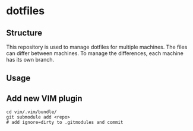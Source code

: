 # dotfiles

## Structure

This repository is used to manage dotfiles for multiple machines. The files can
differ between machines. To manage the differences, each machine has its own
branch.

## Usage

## Add new VIM plugin

    cd vim/.vim/bundle/
    git submodule add <repo>
    # add ignore=dirty to .gitmodules and commit
